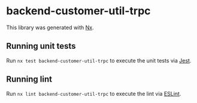 # backend-customer-util-trpc

This library was generated with [Nx](https://nx.dev).

## Running unit tests

Run `nx test backend-customer-util-trpc` to execute the unit tests via [Jest](https://jestjs.io).

## Running lint

Run `nx lint backend-customer-util-trpc` to execute the lint via [ESLint](https://eslint.org/).
